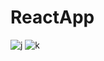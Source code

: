 # ReactApp

![j](https://github.com/HafsaOuaj/ReactApp/assets/99544208/1831b932-72a2-46da-a7f9-d009967a2330)
![k](https://github.com/HafsaOuaj/ReactApp/assets/99544208/f615fee1-8ead-4334-8936-9ebf6ae31d9d)
